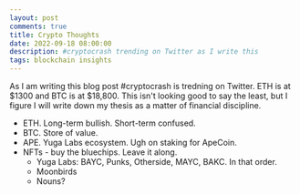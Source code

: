 ```yaml
---
layout: post
comments: true
title: Crypto Thoughts
date: 2022-09-18 08:00:00
description: #cryptocrash trending on Twitter as I write this
tags: blockchain insights
---
```


As I am writing this blog post \#cryptocrash is tredning on Twitter. ETH is at $1300 and BTC is at $18,800. This isn't looking good to say the least, but I figure I will write down my thesis as a matter of financial discipline.

- ETH. Long-term bullish. Short-term confused.
- BTC. Store of value.
- APE. Yuga Labs ecosystem. Ugh on staking for ApeCoin.
- NFTs - buy the bluechips. Leave it along.
  - Yuga Labs: BAYC, Punks, Otherside, MAYC, BAKC. In that order.
  - Moonbirds
  - Nouns?
